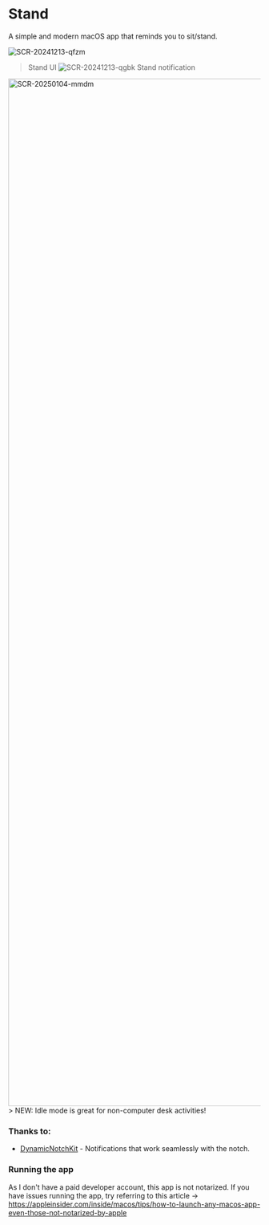 # Stand
A simple and modern macOS app that reminds you to sit/stand.

![SCR-20241213-qfzm](https://github.com/user-attachments/assets/9d423a22-48f0-40a9-8dfb-3d0ea2372437)
> Stand UI
![SCR-20241213-qgbk](https://github.com/user-attachments/assets/873b4bff-18cd-4560-8cec-21043f45fd2a)
> Stand notification
<img width="2048" alt="SCR-20250104-mmdm" src="https://github.com/user-attachments/assets/8d31f0c7-2359-494a-aa7d-78d9ece97326" />
> NEW: Idle mode is great for non-computer desk activities!

### Thanks to:
- [DynamicNotchKit](https://github.com/MrKai77/DynamicNotchKit) - Notifications that work seamlessly with the notch.

### Running the app
As I don't have a paid developer account, this app is not notarized.
If you have issues running the app, try referring to this article -> https://appleinsider.com/inside/macos/tips/how-to-launch-any-macos-app-even-those-not-notarized-by-apple
